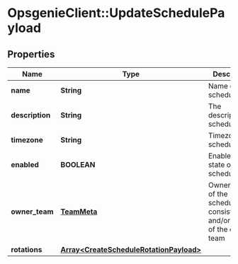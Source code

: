 # OpsgenieClient::UpdateSchedulePayload

## Properties
Name | Type | Description | Notes
------------ | ------------- | ------------- | -------------
**name** | **String** | Name of the schedule | [optional] 
**description** | **String** | The description of schedule | [optional] 
**timezone** | **String** | Timezone of schedule | [optional] 
**enabled** | **BOOLEAN** | Enable/disable state of schedule | [optional] 
**owner_team** | [**TeamMeta**](TeamMeta.md) | Owner team of the schedule, consisting id and/or name of the owner team | [optional] 
**rotations** | [**Array&lt;CreateScheduleRotationPayload&gt;**](CreateScheduleRotationPayload.md) |  | [optional] 


